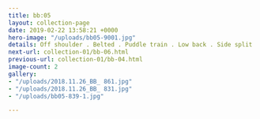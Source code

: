 ```yaml
---
title: bb:05
layout: collection-page
date: 2019-02-22 13:58:21 +0000
hero-image: "/uploads/bb05-9001.jpg"
details: Off shoulder . Belted . Puddle train . Low back . Side split . Heavy crepe
next-url: collection-01/bb-06.html
previous-url: collection-01/bb-04.html
image-count: 2
gallery:
- "/uploads/2018.11.26_BB_ 861.jpg"
- "/uploads/2018.11.26_BB_ 831.jpg"
- "/uploads/bb05-839-1.jpg"

---
```

